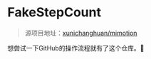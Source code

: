 # FakeStepCount

> 源项目地址：[xunichanghuan/mimotion](https://github.com/xunichanghuan/mimotion)

想尝试一下GitHub的操作流程就有了这个仓库。🍺
